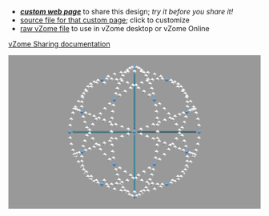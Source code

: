 
 - [***custom web page***][post] to share this design; *try it before you share it!*
 - [source file for that custom page][source]; click to customize
 - [raw vZome file][raw] to use in vZome desktop or vZome Online

[vZome Sharing documentation](https://vzome.github.io/vzome/sharing.html#how-it-works)

![Image](<30-gon-field-10 circles.png>)


[post]: <https://John-Kostick.github.io/vzome-sharing/2022/02/07/30-gon-field-10 circles-16-15-13.html>
[source]: <https://github.com/John-Kostick/vzome-sharing/edit/main/_posts/2022-02-07-30-gon-field-10 circles-16-15-13.md>
[raw]: <https://raw.githubusercontent.com/John-Kostick/vzome-sharing/main/2022/02/07/16-15-13-30-gon-field-10 circles/30-gon-field-10 circles.vZome>